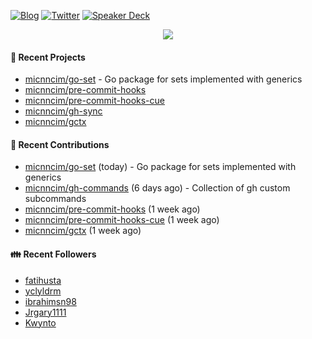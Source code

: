 [![Blog](https://img.shields.io/badge/Blog-0?style=flat-square&logo=gatsby&color=181717&logoColor=white)](https://micnncim.com)
[![Twitter](https://img.shields.io/badge/Twitter-0?style=flat-square&logo=twitter&color=1DA1F2&logoColor=white)](https://twitter.com/micnncim)
[![Speaker Deck](https://img.shields.io/badge/Speaker_Deck-0?style=flat-square&logo=speaker-deck&color=009287&logoColor=white)](https://speakerdeck.com/micnncim)

<p align="center">
<img src="https://github-readme-stats.vercel.app/api?username=micnncim&show_icons=true&count_private=true" />
</p>

#### 🍎 Recent Projects

- [micnncim/go-set](https://github.com/micnncim/go-set) - Go package for sets implemented with generics
- [micnncim/pre-commit-hooks](https://github.com/micnncim/pre-commit-hooks)
- [micnncim/pre-commit-hooks-cue](https://github.com/micnncim/pre-commit-hooks-cue)
- [micnncim/gh-sync](https://github.com/micnncim/gh-sync)
- [micnncim/gctx](https://github.com/micnncim/gctx)

#### 🌱 Recent Contributions

- [micnncim/go-set](https://github.com/micnncim/go-set) (today) - Go package for sets implemented with generics
- [micnncim/gh-commands](https://github.com/micnncim/gh-commands) (6 days ago) - Collection of gh custom subcommands
- [micnncim/pre-commit-hooks](https://github.com/micnncim/pre-commit-hooks) (1 week ago)
- [micnncim/pre-commit-hooks-cue](https://github.com/micnncim/pre-commit-hooks-cue) (1 week ago)
- [micnncim/gctx](https://github.com/micnncim/gctx) (1 week ago)

#### 👪  Recent Followers

- [fatihusta](https://github.com/fatihusta)
- [yclyldrm](https://github.com/yclyldrm)
- [ibrahimsn98](https://github.com/ibrahimsn98)
- [Jrgary1111](https://github.com/Jrgary1111)
- [Kwynto](https://github.com/Kwynto)
